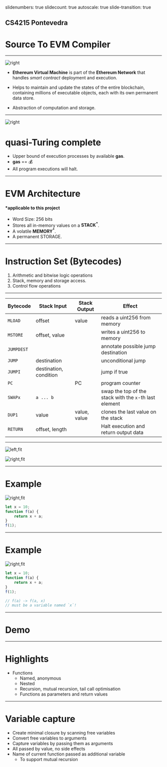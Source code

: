 slidenumbers: true
slidecount: true
autoscale: true
slide-transition: true

## CS4215 Pontevedra

# Source To EVM Compiler

------

![right](https://upload.wikimedia.org/wikipedia/commons/0/01/Ethereum_logo_translucent.svg)

- **Ethereum Virtual Machine** is part of the **Ethereum Network** that handles *smart contract* deployment and execution.

- Helps to maintain and update the states of the entire blockchain, containing millions of executable objects, each with its own permanent data store.
- Abstraction of computation and storage.

------

![right](https://uploads-ssl.webflow.com/6063626728ce7dfd0c61a317/62031f4f4697e2a9d1dd2e9e_Hodlnaut-Resources-Ethereum-Gas-System.jpg)

# quasi-Turing complete

- Upper bound of execution processes by available **gas**.
- **gas** == 💰
- All program executions will halt.

------

# EVM Architecture

#### *applicable to this project

- Word Size: 256 bits
- Stores all in-memory values on a **STACK<sup>*</sup>**.
- A volatile **MEMORY<sup>*</sup>**.
- A permanent STORAGE.

------

# Instruction Set (Bytecodes)

1. Arithmetic and bitwise logic operations
2. Stack, memory and storage access.
3. Control flow operations

------

| Bytecode   | Stack Input            | Stack Output | Effect                                                 |
| ---------- | ---------------------- | ------------ | ------------------------------------------------------ |
| `MLOAD`    | offset                 | value        | reads a uint256 from memory                            |
| `MSTORE`   | offset, value          |              | writes a uint256 to memory                             |
| `JUMPDEST` |                        |              | annotate possible jump destination                     |
| `JUMP`     | destination            |              | unconditional jump                                     |
| `JUMPI`    | destination, condition |              | jump if true                                           |
| `PC`       |                        | PC           | program counter                                        |
| `SWAPx`    | `a ... b`              |              | swap the top of the stack with the `x`-th last element |
| `DUP1`     | value                  | value, value | clones the last value on the stack                     |
| `RETURN`   | offset, length         |              | Halt execution and return output data                  |

------

![left,fit](Page1.png)

![right,fit](Page2.png)

------

# Example

![right,fit](Page3.png)

```javascript
let x = 10;
function f(a) {
    return x + a;
}
f(1);
```

------

# Example

![right,fit](Page4.png)

```javascript
let x = 10;
function f(a) {
    return x + a;
}
f(1);

// f(a) -> f(a, x)
// must be a variable named `x`!
```

------

# Demo

------

# Highlights

- Functions
  - Named, anonymous
  - Nested
  - Recursion, mutual recursion, tail call optimisation
  - Functions as parameters and return values

------

# Variable capture

- Create minimal closure by scanning free variables
- Convert free variables to arguments
- Capture variables by passing them as arguments
- All passed by value, no side effects
- Name of current function passed as additional variable
  - To support mutual recursion

